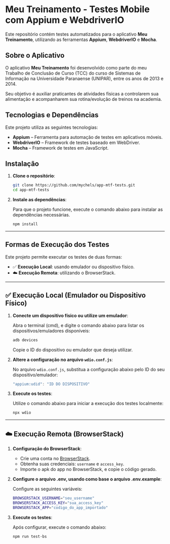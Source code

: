 # Meu Treinamento - Testes Mobile com Appium e WebdriverIO

Este repositório contém testes automatizados para o aplicativo **Meu Treinamento**, utilizando as ferramentas **Appium**, **WebdriverIO** e **Mocha**.

## Sobre o Aplicativo

O aplicativo **Meu Treinamento** foi desenvolvido como parte do meu Trabalho de Conclusão de Curso (TCC) do curso de Sistemas de Informação na Universidade Paranaense (UNIPAR), entre os anos de 2013 e 2014.

Seu objetivo é auxiliar praticantes de atividades físicas a controlarem sua alimentação e acompanharem sua rotina/evolução de treinos na academia.

## Tecnologias e Dependências

Este projeto utiliza as seguintes tecnologias:

- **Appium** – Ferramenta para automação de testes em aplicativos móveis.
- **WebdriverIO** – Framework de testes baseado em WebDriver.
- **Mocha** – Framework de testes em JavaScript.

## Instalação

1. **Clone o repositório**:

   ```bash
   git clone https://github.com/mychels/app-mtf-tests.git
   cd app-mtf-tests
   ```

2. **Instale as dependências**:

   Para que o projeto funcione, execute o comando abaixo para instalar as dependências necessárias.

   ```bash
   npm install
   ```

---

## Formas de Execução dos Testes

Este projeto permite executar os testes de duas formas:

- ✅ **Execução Local**: usando emulador ou dispositivo físico.
- ☁️ **Execução Remota**: utilizando o BrowserStack.

---

## ✅ Execução Local (Emulador ou Dispositivo Físico)

1. **Conecte um dispositivo físico ou utilize um emulador**:

   Abra o terminal (cmd), e digite o comando abaixo para listar os dispositivos/emuladores disponíveis:

   ```bash
   adb devices
   ```

   Copie o ID do dispositivo ou emulador que deseja utilizar.

2. **Altere a configuração no arquivo `wdio.conf.js`**:

   No arquivo `wdio.conf.js`, substitua a configuração abaixo pelo ID do seu dispositivo/emulador:

   ```javascript
   "appium:udid": "ID DO DISPOSITIVO"
   ```

3. **Execute os testes**:

   Utilize o comando abaixo para iniciar a execução dos testes localmente:

   ```bash
   npx wdio
   ```

---

## ☁️ Execução Remota (BrowserStack)

1. **Configuração do BrowserStack**:

   - Crie uma conta no [BrowserStack](https://www.browserstack.com/).
   - Obtenha suas credenciais: `username` e `access_key`.
   - Importe o apk do app no BrowserStack, e copie o código gerado.

2. **Configure o arquivo .env, usando como base o arquivo .env.example**:

   Configure as seguintes variáveis:

   ```bash
   BROWSERSTACK_USERNAME="seu_username"
   BROWSERSTACK_ACCESS_KEY="sua_access_key"
   BROWSERSTACK_APP="codigo_do_app_importado"
   ```

3. **Execute os testes**:

   Após configurar, execute o comando abaixo:

   ```bash
   npm run test-bs
   ```
